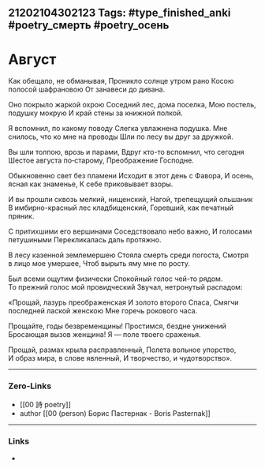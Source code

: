 21202104302123
Tags: #type_finished_anki #poetry_смерть #poetry_осень
---
# Август

Как обещало, не обманывая,
Проникло солнце утром рано
Косою полосой шафрановою
От занавеси до дивана.

Оно покрыло жаркой охрою
Соседний лес, дома поселка,
Мою постель, подушку мокрую
И край стены за книжной полкой.

Я вспомнил, по какому поводу
Слегка увлажнена подушка.
Мне снилось, что ко мне на проводы
Шли по лесу вы друг за дружкой.

Вы шли толпою, врозь и парами,
Вдруг кто-то вспомнил, что сегодня
Шестое августа по‑старому,
Преображение Господне.

Обыкновенно свет без пламени
Исходит в этот день с Фавора,
И осень, ясная как знаменье,
К себе приковывает взоры.

И вы прошли сквозь мелкий, нищенский,
Нагой, трепещущий ольшаник
В имбирно-красный лес кладбищенский,
Горевший, как печатный пряник.

С притихшими его вершинами
Соседствовало небо важно,
И голосами петушиными
Перекликалась даль протяжно.

В лесу казенной землемершею
Стояла смерть среди погоста,
Смотря в лицо мое умершее,
Чтоб вырыть яму мне по росту.

Был всеми ощутим физически
Спокойный голос чей-то рядом.
То прежний голос мой провидческий
Звучал, нетронутый распадом:

«Прощай, лазурь преображенская
И золото второго Спаса,
Смягчи последней лаской женскою
Мне горечь рокового часа.

Прощайте, годы безвременщины!
Простимся, бездне унижений
Бросающая вызов женщина!
Я — поле твоего сраженья.

Прощай, размах крыла расправленный,
Полета вольное упорство,
И образ мира, в слове явленный,
И творчество, и чудотворство».

---
### Zero-Links
- [[00 詩 poetry]]
- author [[00 (person) Борис Пастернак - Boris Pasternak]]
---
### Links
-
